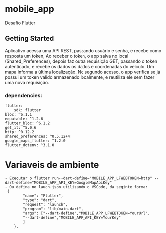 # mobile_app

Desafio Flutter

## Getting Started

Aplicativo acessa uma API REST, passando usuário e senha, e recebe como resposta um token, 
Ao receber o token, o app salva no local (Shared_Preferences), depois faz outra requisição GET,
passando o token autenticado, e recebe os dados os dados e coordenadas do veículo.
Um mapa informa a última localização.
No segundo acesso, o app verifica se já possui um token valido armazenado localmente, e reutiliza ele sem fazer uma nova requisição.


 ### dependencies:
    flutter:
        sdk: flutter
    bloc: ^6.1.1
    equatable: ^1.2.6
    flutter_bloc: ^6.1.2
    get_it: ^5.0.6
    http: ^0.12.2
    shared_preferences: ^0.5.12+4
    google_maps_flutter: ^1.2.0
    flutter_dotenv: ^3.1.0

# Variaveis de ambiente
    - Executar o flutter run--dart-define="MOBILE_APP_LFWEBTOKEN=http" --dart-define="MOBILE_APP_API_KEY=GoogleMapApiKey"
    - Ou defina no lauch.json utilizando o VSCode, da seginte forma:
     {
            "name": "Flutter",
            "type": "dart",
            "request": "launch",
            "program": "lib/main.dart",
            "args": ["--dart-define","MOBILE_APP_LFWEBTOKEN=YourUrl",
            "--dart-define","MOBILE_APP_API_KEY=YourKey"
            ]
        },